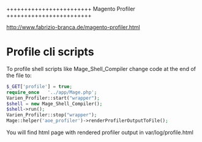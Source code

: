 ++++++++++++++++++++++++
Magento Profiler
++++++++++++++++++++++++

http://www.fabrizio-branca.de/magento-profiler.html


Profile cli scripts
=========================

To profile shell scripts like Mage_Shell_Compiler change code at the end of the file to:

```php
$_GET['profile'] = true;
require_once   '../app/Mage.php';
Varien_Profiler::start("wrapper");
$shell = new Mage_Shell_Compiler();
$shell->run();
Varien_Profiler::stop("wrapper");
Mage::helper('aoe_profiler')->renderProfilerOutputToFile();
```
You will find html page with rendered profiler output in var/log/profile<date>.html